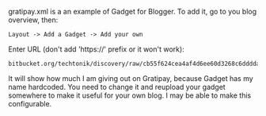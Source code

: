 gratipay.xml is a an example of Gadget for Blogger. To add it, go to
you blog overview, then:

    Layout -> Add a Gadget -> Add your own

Enter URL (don't add 'https://' prefix or it won't work):

    bitbucket.org/techtonik/discovery/raw/cb55f624cea4af4d6ee60d3268c6ddddaf8c4b82/web/gadgets/gratipay.xml

It will show how much I am giving out on Gratipay, because Gadget has
my name hardcoded. You need to change it and reupload your gadget
somewhere to make it useful for your own blog. I may be able to make
this configurable.
